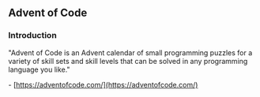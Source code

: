 ## Advent of Code

### Introduction

"Advent of Code is an Advent calendar of small programming puzzles for a variety of skill sets and skill levels that can be solved in any programming language you like."

\- [https://adventofcode.com/](https://adventofcode.com/)

